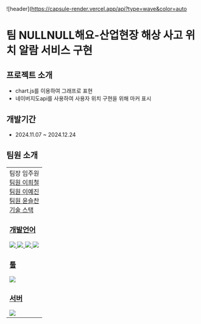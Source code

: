 ![header](https://capsule-render.vercel.app/api?type=wave&color=auto
# 팀 NULLNULL해요-산업현장 해상 사고 위치 알람 서비스 구현

## 프로젝트 소개

  - chart.js를 이용하여 그래프로 표현
  - 네이버지도api를 사용하여 사용자 위치 구현을 위해 마커 표시

## 개발기간
  - 2024.11.07 ~ 2024.12.24

## 팀원 소개
<table>
  <tr>
    <td align="canter">
      팀장 임주원</br>
      <a href="http://github.com/WonjuLim>@WonjuLim</a>
    </td>
    <td align="canter">
      팀원 이희철</br>
      <a href="http://github.com/Lee-hee-chul>@Lee-hee-chul</a>
    </td>
    <td align="canter">
      팀원 이예진</br>
      <a href="http://github.com/chay-y>@chay-y</a>
    </td>
    <td align="canter">
      팀원 윤슬찬</br>
      <a href="http://github.com/Yum-sss>@Yum-sss</a>
    </td>
  </tr>
</table>



## 기술 스택

### 개발언어
<img src="https://img.shields.io/badge/Python-3776AB?style=for-the-badge&logo=Python&logoColor=white">
<img src="https://img.shields.io/badge/MariaDB-003545?style=for-the-badge&logo=MariaDB&logoColor=white">
<img src="https://img.shields.io/badge/HTML5-E34F26?style=for-the-badge&logo=HTML5&logoColor=white">
<img src="https://img.shields.io/badge/CSS3-1572B6?style=for-the-badge&logo=CSS3&logoColor=white">

### 툴
<img src="https://img.shields.io/badge/Visual Studio-5C2D91?style=flat&logo=Visual Studio&logoColor=white"/>

### 서버
<img src="https://img.shields.io/badge/Flask-000000?style=flat-square&logo=flask&logoColor=white"/>
